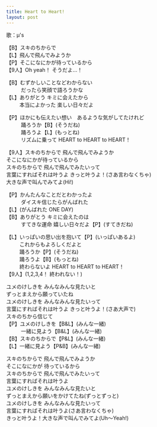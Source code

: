 ```yaml
---
title: Heart to Heart!
layout: post
---
```

歌：μ's

<p>【B】スキのちからで<br />
【L】飛んで飛んでみようか<br />
【P】そこになにかが待っているから<br />
【9人】Oh yeah！ そうだよ…！</p>

<p>【B】むずかしいことなどわからない<br />
　　&nbsp;&nbsp;&nbsp;だったら笑顔で語ろうかな<br />
【L】ありがとう キミに会えたから<br />
　　&nbsp;&nbsp;本当によかった 楽しい日々だよ</p>

<p>【P】ほかにも伝えたい想い　あるような気がしてたけれど<br />
　　&nbsp;&nbsp;&nbsp;踊ろうか【B】(そうだね)<br />
　　&nbsp;&nbsp;&nbsp;踊ろうよ【L】(もっとね)<br />
　　&nbsp;&nbsp;&nbsp;リズムに乗って HEART to HEART to HEART！</p>

<p>【9人】スキのちからで 飛んで飛んでみようか<br />
そこになにかが待っているから<br />
スキのちからで 飛んで飛んでみたいって<br />
言葉にすればそれは叶うよ きっと叶うよ！(さあ言わなくちゃ)<br />
大きな声で叫んでみてよ(Hi!)</p>

<p>【P】かんたんなことだとわかったよ<br />
　　&nbsp;&nbsp;&nbsp;ダイスキ信じたらがんばれた<br />
【L】(がんばれた ONE DAY)<br />
【B】ありがとう キミに会えたのは<br />
　　&nbsp;&nbsp;&nbsp;すてきな運命 嬉しい日々だよ【P】(すてきだね)</p>

<p>【L】いっぱいの思い出を抱いて【P】(いっぱいあるよ)<br />
　　&nbsp;&nbsp;これからもよろしくだよと<br />
　　&nbsp;&nbsp;踊ろうか【P】(そうだね)<br />
　　&nbsp;&nbsp;踊ろうよ【B】(もっとね)<br />
　　&nbsp;&nbsp;終わらないよ HEART to HEART to HEART！<br />
【9人】(1,2,3,4！ 終われない！)</p>

<p>ユメのけしきを みんなみんな見たいと<br />
ずっとまえから願っていたね<br />
ユメのけしきを みんなみんな見たいって<br />
言葉にすればそれは叶うよ きっと叶うよ！(さあ大声で)<br />
スキのちから信じて<br />
【P】ユメのけしきを【B&L】(みんな一緒)<br />
　　&nbsp;&nbsp;&nbsp;一緒に見よう【B&L】(みんな一緒)<br />
【B】スキのちからで【P&L】(みんな一緒)<br />
【L】一緒に見よう【P&B】(みんな一緒)</p>

<p><a class="honoka">スキのちからで 飛んで飛んでみようか</a><br />
<a class="kotori">そこになにかが</a> <a class="hanayo">待っているから</a><br />
スキのちからで 飛んで飛んでみたいって<br />
言葉にすればそれは叶うよ<br />
ユメのけしきを みんなみんな見たいと<br />
ずっとまえから願いをかけてたね(ずっとずっと)<br />
ユメのけしきを みんなみんな見たいって<br />
言葉にすればそれは叶うよ(さあ言わなくちゃ)<br />
きっと叶うよ！大きな声で叫んでみてよ(Uh～Yeah!)</p>